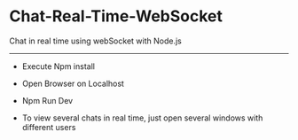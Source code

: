 # Chat-Real-Time-WebSocket
Chat in real time using webSocket with Node.js

__________________________________________________

* Execute Npm install

* Open Browser on Localhost

* Npm Run Dev

* To view several chats in real time, just open several windows with different users
